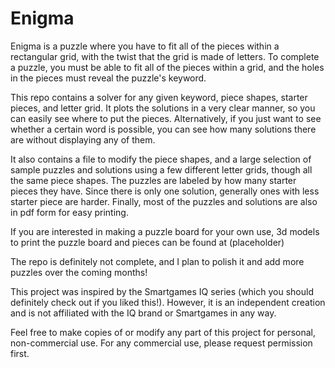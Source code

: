 # Enigma
Enigma is a puzzle where you have to fit all of the pieces within a rectangular grid, with the twist that the grid is made of letters. To complete a puzzle, you must be able to fit all of the pieces within a grid, and the holes in the pieces must reveal the puzzle's keyword.

This repo contains a solver for any given keyword, piece shapes, starter pieces, and letter grid. It plots the solutions in a very clear manner, so you can easily see where to put the pieces. Alternatively, if you just want to see whether a certain word is possible, you can see how many solutions there are without displaying any of them. 

It also contains a file to modify the piece shapes, and a large selection of sample puzzles and solutions using a few different letter grids, though all the same piece shapes. The puzzles are labeled by how many starter pieces they have. Since there is only one solution, generally ones with less starter piece are harder. Finally, most of the puzzles and solutions are also in pdf form for easy printing.

If you are interested in making a puzzle board for your own use, 3d models to print the puzzle board and pieces can be found at (placeholder)

The repo is definitely not complete, and I plan to polish it and add more puzzles over the coming months!

This project was inspired by the Smartgames IQ series (which you should definitely check out if you liked this!). However, it is an independent creation and is not affiliated with the IQ brand or Smartgames in any way.

Feel free to make copies of or modify any part of this project for personal, non-commercial use. For any commercial use, please request permission first.
